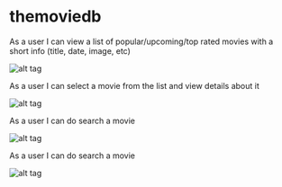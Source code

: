 # themoviedb
As a user I can view a list of popular/upcoming/top rated movies with a short info (title, date, image, etc)

![alt tag](https://github.com/vitnam/teamvoy-task-themoviedb/blob/master/app/screenshot_1.png)

As a user I can select a movie from the list and view details about it

![alt tag](https://github.com/vitnam/teamvoy-task-themoviedb/blob/master/app/screenshot_2.png)

As a user I can do search a movie

![alt tag](https://github.com/vitnam/teamvoy-task-themoviedb/blob/master/app/screenshot_3.png)

As a user I can do search a movie

![alt tag](https://github.com/vitnam/teamvoy-task-themoviedb/blob/master/app/screenshot_3.png)
